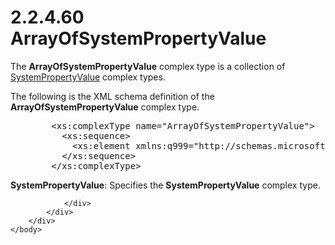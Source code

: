 <html dir="LTR" xmlns:mshelp="http://msdn.microsoft.com/mshelp" xmlns:ddue="http://ddue.schemas.microsoft.com/authoring/2003/5" xmlns:xlink="http://www.w3.org/1999/xlink" xmlns:tool="http://www.microsoft.com/tooltip">
    <head>
        <meta http-equiv="Content-Type" content="text/html; CHARSET=utf-8"></meta>
        <meta name="save" content="history"></meta>
        <title>2.2.4.60 ArrayOfSystemPropertyValue</title>
        <xml>
            <mshelp:toctitle title="2.2.4.60 ArrayOfSystemPropertyValue"></mshelp:toctitle>
            <mshelp:rltitle title="[MS-SSMDSWS-15]: ArrayOfSystemPropertyValue"></mshelp:rltitle>
            <mshelp:keyword index="A" term="f4866a66-a064-429f-91ab-a655fdb7ec5c"></mshelp:keyword>
            <mshelp:attr name="DCSext.ContentType" value="open specification"></mshelp:attr>
            <mshelp:attr name="AssetID" value="f4866a66-a064-429f-91ab-a655fdb7ec5c"></mshelp:attr>
            <mshelp:attr name="TopicType" value="kbRef"></mshelp:attr>
            <mshelp:attr name="DCSext.Title" value="[MS-SSMDSWS-15]: ArrayOfSystemPropertyValue" />
        </xml>
    </head>
    <body>
        <div id="header">
            <h1 class="heading">2.2.4.60 ArrayOfSystemPropertyValue</h1>
        </div>
        <div id="mainSection">
            <div id="mainBody">
                <div id="allHistory" class="saveHistory"></div>
                <div id="sectionSection0" class="section" name="collapseableSection">
                    

<p>The <b>ArrayOfSystemPropertyValue</b> complex type is a
collection of <a href="4d16bb91-b37e-4f79-ae52-cd5bf744d8d9.htm">SystemPropertyValue</a>
complex types.</p>

<p>The following is the XML schema definition of the <b>ArrayOfSystemPropertyValue</b>
complex type.</p>

<dl>
<dd>
<div><pre>   &lt;xs:complexType name=&quot;ArrayOfSystemPropertyValue&quot;&gt;
     &lt;xs:sequence&gt;
       &lt;xs:element xmlns:q999=&quot;http://schemas.microsoft.com/sqlserver/masterdataservices/2009/09&quot; minOccurs=&quot;0&quot; maxOccurs=&quot;unbounded&quot; name=&quot;SystemPropertyValue&quot; nillable=&quot;true&quot; type=&quot;q999:SystemPropertyValue&quot; xmlns:xs=&quot;http://www.w3.org/2001/XMLSchema&quot; /&gt;
     &lt;/xs:sequence&gt;
   &lt;/xs:complexType&gt;
</pre></div>
</dd></dl>

<p><b>SystemPropertyValue</b>: Specifies the <b>SystemPropertyValue</b>
complex type.</p>


                </div>
            </div>
        </div>
    </body>
</html>